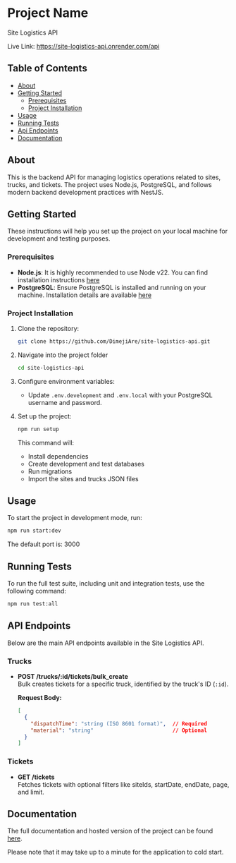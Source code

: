 # Project Name

Site Logistics API

Live Link: https://site-logistics-api.onrender.com/api

## Table of Contents

- [About](#about)
- [Getting Started](#getting-started)
  - [Prerequisites](#prerequisites)
  - [Project Installation](#project-installation)
- [Usage](#usage)
- [Running Tests](#running-tests)
- [Api Endpoints](#api-endpoints)
- [Documentation](#documentation)

## About

This is the backend API for managing logistics operations related to sites, trucks, and tickets. The project uses Node.js, PostgreSQL, and follows modern backend development practices with NestJS.

## Getting Started

These instructions will help you set up the project on your local machine for development and testing purposes.

### Prerequisites

- **Node.js**: It is highly recommended to use Node v22. You can find installation instructions [here](https://nodejs.org/en/download/package-manager)
- **PostgreSQL**: Ensure PostgreSQL is installed and running on your machine. Installation details are available [here](https://www.postgresql.org/download/)

### Project Installation

1. Clone the repository:
   ```bash
   git clone https://github.com/DimejiAre/site-logistics-api.git
   ```

2. Navigate into the project folder
   ``` bash
   cd site-logistics-api
   ```

3. Configure environment variables:
   - Update `.env.development` and `.env.local` with your PostgreSQL username and password.

4. Set up the project:
   ```bash
   npm run setup
   ```
   This command will:
   - Install dependencies
   - Create development and test databases
   - Run migrations
   - Import the sites and trucks JSON files

## Usage

To start the project in development mode, run: 
   ```bash
   npm run start:dev
   ```
The default port is: 3000

## Running Tests

To run the full test suite, including unit and integration tests, use the following command:
   ```bash
   npm run test:all
   ```

## API Endpoints

Below are the main API endpoints available in the Site Logistics API.

### Trucks

- **POST /trucks/:id/tickets/bulk_create**  
  Bulk creates tickets for a specific truck, identified by the truck's ID (`:id`).

  **Request Body:**
  ```json
  [
    {
      "dispatchTime": "string (ISO 8601 format)",  // Required
      "material": "string"                         // Optional
    }
  ]
  ```

### Tickets

- **GET /tickets**  
  Fetches tickets with optional filters like siteIds, startDate, endDate, page, and limit.

## Documentation

The full documentation and hosted version of the project can be found [here](https://site-logistics-api.onrender.com/api).

Please note that it may take up to a minute for the application to cold start.

